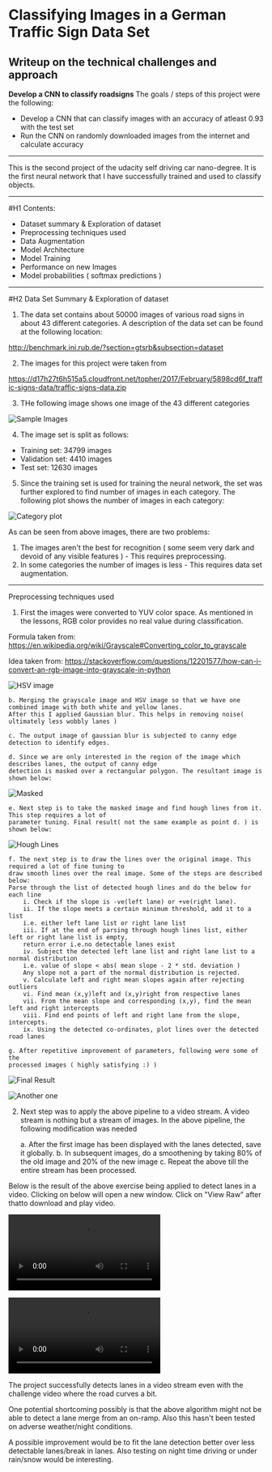 # **Classifying Images in a German Traffic Sign Data Set** 

## Writeup on the technical challenges and approach

**Develop a CNN to classify roadsigns**
The goals / steps of this project were the following:
* Develop a CNN that can classify images with an accuracy of atleast 0.93 with the test set
* Run the CNN on randomly downloaded images from the internet and calculate accuracy


[//]: # (Image References)

[image1]: ./traffic-signs-data/SampleImages.png "Sample 43 Images"

[image2]: ./traffic-signs-data/Category_plot.png "Category plot"

[image3]: ./traffic-signs-data/preprocessedImage.png "Pre-processed Image set"

[image4]: ./traffic-signs-data/RightOfWay.png "Right of way"

[image5]: ./traffic-signs-data/Speed30.png "Speed 30"

[image6]: ./traffic-signs-data/Speed60.png "Speed 60"

[image7]: ./traffic-signs-data/Speed70.png "Speed 70"

[image8]: ./traffic-signs-data/WorkAhead.png "Work Ahead"


---

This is the second project of the udacity self driving car nano-degree. It is the first neural network that I have successfully trained
and used to classify objects.

---
#H1 Contents:

- Dataset summary & Exploration of dataset
- Preprocessing techniques used
- Data Augmentation
- Model Architecture
- Model Training
- Performance on new Images
- Model probabilities ( softmax predictions )


---
#H2 Data Set Summary & Exploration of dataset

1. The data set contains about 50000 images of various road signs in about 43 different categories. A description of the data set can be found at the following location:

http://benchmark.ini.rub.de/?section=gtsrb&subsection=dataset

2. The images for this project were taken from 

https://d17h27t6h515a5.cloudfront.net/topher/2017/February/5898cd6f_traffic-signs-data/traffic-signs-data.zip

3. THe following image shows one image of the 43 different categories

![Sample Images][image1]

4. The image set is split as follows:

- Training set: 34799 images
- Validation set: 4410 images
- Test set: 12630 images

5. Since the training set is used for training the neural network, the set was further explored to find number of images in each category. The following plot shows
the number of images in each category:

![Category plot][image2]

As can be seen from above images, there are two problems:
1. The images aren't the best for recognition ( some seem very dark and devoid of any visible features ) - This requires preprocessing.
2. In some categories the number of images is less - This requires data set augmentation.

---
Preprocessing techniques used

1. First the images were converted to YUV color space. As mentioned in the lessons, RGB color provides no real value during classification.

Formula taken from: https://en.wikipedia.org/wiki/Grayscale#Converting_color_to_grayscale

Idea taken from: https://stackoverflow.com/questions/12201577/how-can-i-convert-an-rgb-image-into-grayscale-in-python


![HSV image][image3]

	b. Merging the grayscale image and HSV image so that we have one combined image with both white and yellow lanes.
	After this I applied Gaussian blur. This helps in removing noise( ultimately less wobbly lanes )

	c. The output image of gaussian blur is subjected to canny edge detection to identify edges.

	d. Since we are only interested in the region of the image which describes lanes, the output of canny edge 
	detection is masked over a rectangular polygon. The resultant image is shown below:

![Masked][image4]

	e. Next step is to take the masked image and find hough lines from it. This step requires a lot of
	parameter tuning. Final result( not the same example as point d. ) is shown below:

![Hough Lines][image5]

	f. The next step is to draw the lines over the original image. This required a lot of fine tuning to
	draw smooth lines over the real image. Some of the steps are described below:
	Parse through the list of detected hough lines and do the below for each line
		i. Check if the slope is -ve(left lane) or +ve(right lane).
		ii. If the slope meets a certain minimum threshold, add it to a list
		i.e. either left lane list or right lane list
		iii. If at the end of parsing through hough lines list, either left or right lane list is empty,
		return error i.e.no detectable lanes exist
		iv. Subject the detected left lane list and right lane list to a normal distribution
		i.e. value of slope < abs( mean slope - 2 * std. deviation )
		Any slope not a part of the normal distribution is rejected.
		v. Calculate left and right mean slopes again after rejecting outliers
		vi. Find mean (x,y)left and (x,y)right from respective lanes
		vii. From the mean slope and corresponding (x,y), find the mean left and right intercepts
		viii. Find end points of left and right lane from the slope, intercepts.
		ix. Using the detected co-ordinates, plot lines over the detected road lanes 
	
	g. After repetitive improvement of parameters, following were some of the
	processed images ( highly satisfying :) )

![Final Result][image6]

![Another one][image7]

2. Next step was to apply the above pipeline to a video stream. A video stream is nothing but a stream of images.
In the above pipeline, the following modification was needed

	a. After the first image has been displayed with the lanes detected, save it globally.
	b. In subsequent images, do a smoothening by taking 80% of the old image and 20% of the new image
	c. Repeat the above till the entire stream has been processed.

Below is the result of the above exercise being applied to detect lanes in a video. Clicking on below will open a new window.
Click on "View Raw" after thatto download and play video.

![Straight Lanes](./test_videos_output/solidYellowLeft.mp4)

![Curved Lanes](./test_videos_output/challenge.mp4)


The project successfully detects lanes in a video stream even with the challenge video where the road curves a bit. 


One potential shortcoming possibly is that the above algorithm might not be able to detect a lane merge from an on-ramp. Also this hasn't 
been tested on adverse weather/night conditions.


A possible improvement would be to fit the lane detection better over less detectable lanes/break in lanes. Also testing on night time driving
or under rain/snow would be interesting.
